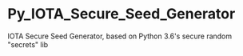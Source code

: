 # Py_IOTA_Secure_Seed_Generator
IOTA Secure Seed Generator, based on Python 3.6's secure random "secrets" lib
